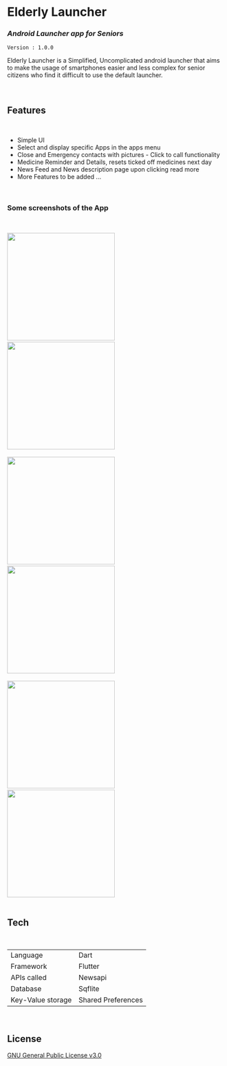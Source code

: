 # Elderly Launcher
### _Android Launcher app for Seniors_

`Version : 1.0.0`

Elderly Launcher is a Simplified, Uncomplicated android launcher that aims to make the usage of smartphones easier and less complex for senior citizens who find it difficult to use the default launcher.

&nbsp;

## Features
&nbsp;
- Simple UI
- Select and display specific Apps in the apps menu
- Close and Emergency contacts with pictures - Click to call functionality
- Medicine Reminder and Details, resets ticked off medicines next day
- News Feed and News description page upon clicking read more
- More Features to be added ...

&nbsp;

### Some screenshots of the App

&nbsp;

<img src='./screenshots/1.PNG' width='250' padding-right='10px'> &nbsp;&nbsp; 
<img src='./screenshots/2.PNG' width='250'>
<br><br>
<img src='./screenshots/3.jpg' width='250'> &nbsp;&nbsp;
<img src='./screenshots/7.PNG' width='250'>
<br><br>
<img src='./screenshots/4.PNG' width='250'> &nbsp;&nbsp;
<img src='./screenshots/5.PNG' width='250'>
<br><br>


## Tech

<br>

|  |  |
| ------ | ------ |
| Language | Dart |
| Framework | Flutter |
| APIs called | Newsapi |
| Database | Sqflite |
| Key-Value storage | Shared Preferences |
<br>

## License

[GNU General Public License v3.0](/LICENSE)
